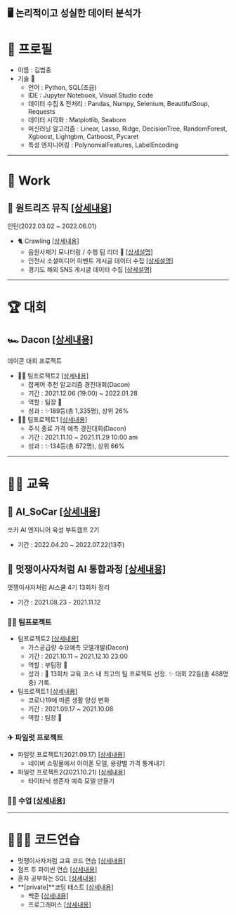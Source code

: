 
## 🖥 논리적이고 성실한 데이터 분석가

# 📃 프로필
+ 이름 : 김범중
+ 기술 🔧
  - 언어 : Python, SQL(초급)
  - IDE : Jupyter Notebook, Visual Studio code
  - 데이터 수집 & 전처리 : Pandas, Numpy, Selenium, BeautifulSoup, Requests
  - 데이터 시각화 : Matplotlib, Seaborn
  - 머신러닝 알고리즘 : Linear, Lasso, Ridge, DecisionTree, RandomForest, Xgboost, Lightgbm, Catboost, Pycaret
  - 특성 엔지니어링 : PolynomialFeatures, LabelEncoding

---
# 💼 Work
## 💼 원트리즈 뮤직 [[상세내용]](https://github.com/kbjung/Wantreez#readme)
인턴(2022.03.02 ~ 2022.06.01)
+ 🐈 Crawling [[상세내용]](https://github.com/kbjung/Wantreez/tree/main/Crawling#readme)
  - 음원사재기 모니터링 / 수행 팀 리더 📢 [[상세설명]](https://github.com/kbjung/Wantreez/tree/main/Crawling/music#readme)
  - 인천시 소셜미디어 이벤트 게시글 데이터 수집 [[상세설명]](https://github.com/kbjung/Wantreez/tree/main/Crawling/incheon#readme)
  - 경기도 해외 SNS 게시글 데이터 수집 [[상세설명]](https://github.com/kbjung/Wantreez/tree/main/Crawling/gyeonggido#readme)
  
---
# 🏆 대회
## 🏎 Dacon [[상세내용]](https://github.com/kbjung/Dacon#readme)
 데이콘 대회 프로젝트

+ 🤝🏼 팀프로젝트2 [[상세내용]](https://github.com/kbjung/Dacon/tree/main/TP2(잡케어)#readme)
  - 잡케어 추천 알고리즘 경진대회(Dacon)
  - 기간 : 2021.12.06 (19:00) ~ 2022.01.28
  - 역할 : 팀장 📢
  - 성과 : ✨189등(총 1,335명), 상위 26%
+ 🤝🏼 팀프로젝트1 [[상세내용]](https://github.com/kbjung/Dacon/tree/main/TP1#readme)
  - 주식 종료 가격 예측 경진대회(Dacon)
  - 기간 : 2021.11.10 ~ 2021.11.29 10:00 am
  - 성과 : ✨134등(총 672명), 상위 66%

---
# 👨‍🏫 교육

## 🚗 AI_SoCar [[상세내용]](https://github.com/kbjung/AI_SoCar#readme)
쏘카 AI 엔지니어 육성 부트캠프 2기
+ 기간 : 2022.04.20 ~ 2022.07.22(13주)

## 🦁 멋쟁이사자처럼 AI 통합과정 [[상세내용]](https://github.com/kbjung/LikeLion_13th_DataCourse#readme)
멋쟁이사자처럼 AI스쿨 4기 13회차 정리
+ 기간 : 2021.08.23 - 2021.11.12

### 🤝🏼 팀프로젝트
+ 팀프로젝트2 [[상세내용]](https://github.com/kbjung/LikeLion_13th_DataCourse/tree/main/TP02#readme)
  - 가스공급량 수요예측 모델개발(Dacon)
  - 기간 : 2021.10.11 ~ 2021.12.10 23:00
  - 역할 : 부팀장 📢
  - 성과 : 🥇 13회차 교육 코스 내 최고의 팀 프로젝트 선정. ✨ 대회 22등(총 488명 중) 기록.
+ 팀프로젝트1 [[상세내용]](https://github.com/kbjung/LikeLion_13th_DataCourse/tree/main/TP01#readme)
  - 코로나19에 따른 생활 양상 변화
  - 기간 : 2021.09.17 ~ 2021.10.08
  - 역할 : 팀장 📢

### ✈ 파일럿 프로젝트
+ 파일럿 프로젝트1(2021.09.17) [[상세내용]](https://github.com/kbjung/LikeLion_13th_DataCourse/tree/main/codeclass/03_crawling/2021.09.14(pilot_project)#readme)
  - 네이버 쇼핑몰에서 아이폰 모델, 용량별 가격 통계내기
+ 파일럿 프로젝트2(2021.10.21) [[상세내용]](https://github.com/kbjung/LikeLion_13th_DataCourse/tree/main/codeclass/05_merchine_learning/2021.10.20(pilot_project)#readme)
  - 타이타닉 생존자 예측 모델 만들기
### ✍🏼 수업 [[상세내용]](https://github.com/kbjung/LikeLion_13th_DataCourse/tree/main/codeclass#readme)

---

# 🤹🏼‍♂️ 코드연습
+ 멋쟁이사자처럼 교육 코드 연습 [[상세내용]](https://github.com/kbjung/LikeLion_13th_DataCourse/tree/main/practice#readme)
+ 점프 투 파이썬 연습 [[상세내용]](https://github.com/kbjung/Jump_to_Python#readme)
+ 혼자 공부하는 SQL [[상세내용]](https://github.com/kbjung/SQL/tree/main/MySQL)
+ **[private]**코딩 테스트 [[상세내용]](https://github.com/kbjung/coding_test#readme)
  - 백준 [[상세내용]](https://github.com/kbjung/coding_test/tree/main/baekjoon#readme)
  - 프로그래머스 [[상세내용]](https://github.com/kbjung/coding_test/tree/main/programmers#readme)
